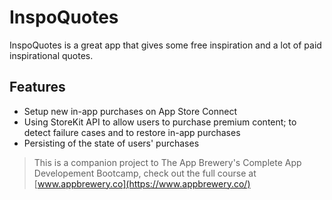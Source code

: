 # InspoQuotes

InspoQuotes is a great app that gives some free inspiration and a lot of paid inspirational quotes.  

## Features

* Setup new in-app purchases on App Store Connect
* Using StoreKit API to allow users to purchase premium content; to detect failure cases and to restore in-app purchases
* Persisting of the state of users' purchases



>This is a companion project to The App Brewery's Complete App Developement Bootcamp, check out the full course at [www.appbrewery.co](https://www.appbrewery.co/)
